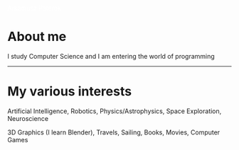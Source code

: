 <span style="color:white"> Arkadiusz Paterak </span>

# About me

I study Computer Science and I am entering the world of programming

----
# My various interests
Artificial Intelligence, Robotics, Physics/Astrophysics, Space Exploration, Neuroscience

3D Graphics (I learn Blender), Travels, Sailing, Books, Movies, Computer Games
